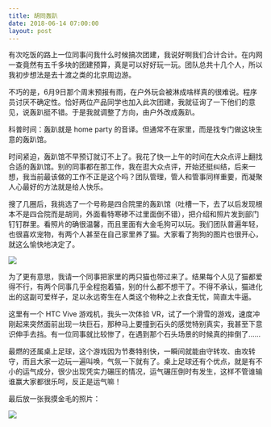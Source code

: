 ```yaml
---
title: 胡同轰趴
date: 2018-06-14 07:00:00
layout: post
---
```



有次吃饭的路上一位同事问我什么时候搞次团建，我说好啊我们合计合计。在内网一查竟然有五千多块的团建预算，真是可以好好玩一玩。团队总共十几个人，所以我初步想法是去十渡之类的北京周边游。

不巧的是，6月9日那个周末预报有雨，在户外玩会被淋成啥样真的很难说。程序员讨厌不确定性。恰好两位产品同学也加入此次团建，我就征询了一下他们的意见，说轰趴挺不错。于是我就调整了方向，由户外改成轰趴。

科普时间：轰趴就是 home party 的音译。但通常不在家里，而是找专门做这块生意的轰趴馆。

时间紧迫，轰趴馆不早预订就订不上了。我花了快一上午的时间在大众点评上翻找合适的轰趴馆。别的同事都在那工作，我在逛大众点评，开始还挺纠结，后来一想，我当前最该做的工作不正是这个吗？团队管理，管人和管事同样重要，而凝聚人心最好的方法就是给人快乐。

搜了几圈后，我挑选了一个号称是四合院里的轰趴馆（吐槽一下，去了以后发现根本不是四合院而是胡同，外面看特寒碜不过里面倒不错），把介绍和照片发到部门钉钉群里。看照片的确很温馨，而且里面有大金毛狗可以玩。我们团队普遍年轻，也很喜欢宠物，有两个人甚至在自己家里养了猫。大家看了狗狗的图片也很开心，就这么愉快地决定了。

<img class="center" src="http://cdn.maintao.com/blog/img/2018/hutong-home-party/cat.jpeg"/>


为了更有意思，我请一个同事把家里的两只猫也带过来了。结果每个人见了猫都爱得不行，有两个同事几乎全程抱着猫，别的什么都不想干了。不得不承认，猫进化出的这副可爱样子，足以永远寄生在人类这个物种之上衣食无忧，简直太牛逼。

这里有一个 HTC Vive 游戏机，我头一次体验 VR，试了一个滑雪的游戏，速度冲刚起来突然面前出现一块巨石，那种马上要撞到石头的感觉特别真实，我甚至下意识伸手去挡。有一位同事就比较惨了，在遇到那个石头场景的时候真的摔倒了……

最燃的还属桌上足球，这个游戏因为节奏特别快，一瞬间就能由守转攻、由攻转守，而且大家一边玩一遍叫唤，气氛一下就有了。桌上足球还有个优点，就是有不小的运气成分，很少出现凭实力碾压的情况，运气碾压倒时有发生，这样不管谁输谁赢大家都很乐呵，反正是运气嘛！

最后放一张我摸金毛的照片：

<img class="center" src="http://cdn.maintao.com/blog/img/2018/hutong-home-party/dog.jpeg"/>


